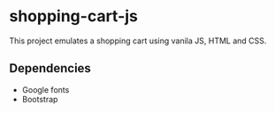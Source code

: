 # shopping-cart-js

This project emulates a shopping cart using vanila JS, HTML and CSS.

## Dependencies
- Google fonts
- Bootstrap
